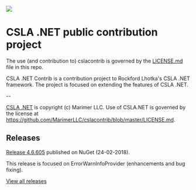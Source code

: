 ![](https://raw.github.com/MarimerLLC/csla/master/Support/Logos/csla%20win8_mid.png)

# CSLA .NET public contribution project

The use (and contribution to) cslacontrib is governed by the [LICENSE.md](https://github.com/MarimerLLC/cslacontrib/blob/master/LICENSE.md) file in this repo.

CSLA .NET Contrib is a contribution project to Rockford Lhotka's CSLA .NET framework. The project is focused on extending the features of CSLA .NET.

--

[CSLA .NET](http://www.cslanet.com) is copyright (c) Marimer LLC. Use of CSLA.NET is governed by the license 
at https://github.com/MarimerLLC/cslacontrib/blob/master/LICENSE.md.

## Releases

[Release 4.6.605](https://github.com/MarimerLLC/cslacontrib/releases/tag/v4.6.605) published on NuGet (24-02-2018).

This release is focused on ErrorWarnInfoProvider (enhancements and bug fixing).


[View all releases](https://github.com/MarimerLLC/cslacontrib/releases)
